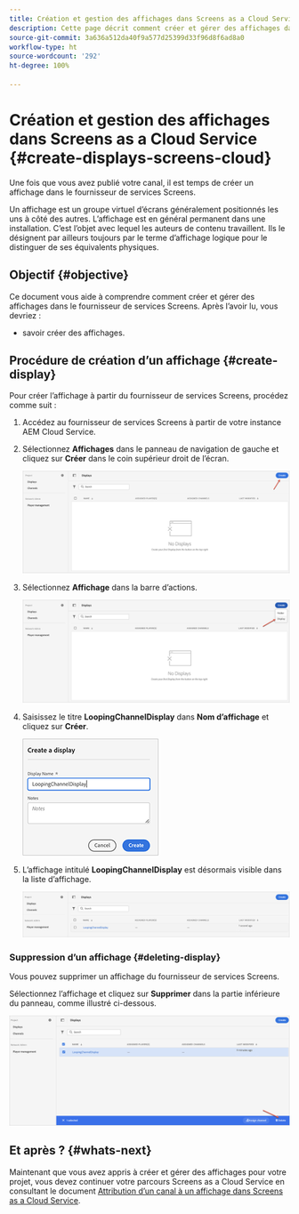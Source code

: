 ```yaml
---
title: Création et gestion des affichages dans Screens as a Cloud Service
description: Cette page décrit comment créer et gérer des affichages dans Screens as a Cloud Service.
source-git-commit: 3a636a512da40f9a577d25399d33f96d8f6ad8a0
workflow-type: ht
source-wordcount: '292'
ht-degree: 100%

---
```



# Création et gestion des affichages dans Screens as a Cloud Service {#create-displays-screens-cloud}

Une fois que vous avez publié votre canal, il est temps de créer un affichage dans le fournisseur de services Screens.

Un affichage est un groupe virtuel d’écrans généralement positionnés les uns à côté des autres. L’affichage est en général permanent dans une installation. C’est l’objet avec lequel les auteurs de contenu travaillent. Ils le désignent par ailleurs toujours par le terme d’affichage logique pour le distinguer de ses équivalents physiques.

## Objectif {#objective}

Ce document vous aide à comprendre comment créer et gérer des affichages dans le fournisseur de services Screens. Après l’avoir lu, vous devriez :

* savoir créer des affichages.

## Procédure de création d’un affichage {#create-display}

Pour créer l’affichage à partir du fournisseur de services Screens, procédez comme suit :

1. Accédez au fournisseur de services Screens à partir de votre instance AEM Cloud Service.
1. Sélectionnez **Affichages** dans le panneau de navigation de gauche et cliquez sur **Créer** dans le coin supérieur droit de l’écran.

   ![image](/help/screens-cloud/assets/display/disp-1.png)

1. Sélectionnez **Affichage** dans la barre d’actions.

   ![image](/help/screens-cloud/assets/display/disp-2.png)

1. Saisissez le titre **LoopingChannelDisplay** dans **Nom d’affichage** et cliquez sur **Créer**.

   ![image](/help/screens-cloud/assets/display/disp3.png)

1. L’affichage intitulé **LoopingChannelDisplay** est désormais visible dans la liste d’affichage.

   ![image](/help/screens-cloud/assets/display/disp-4.png)

### Suppression d’un affichage {#deleting-display}

Vous pouvez supprimer un affichage du fournisseur de services Screens.

Sélectionnez l’affichage et cliquez sur **Supprimer** dans la partie inférieure du panneau, comme illustré ci-dessous.

![image](/help/screens-cloud/assets/display/disp-5.png)

## Et après ? {#whats-next}

Maintenant que vous avez appris à créer et gérer des affichages pour votre projet, vous devez continuer votre parcours Screens as a Cloud Service en consultant le document [Attribution d’un canal à un affichage dans Screens as a Cloud Service](https://experienceleague.adobe.com/docs/experience-manager-cloud-service/screens-as-cloud-service/create-content/assigning-channels-to-display.html?lang=fr).